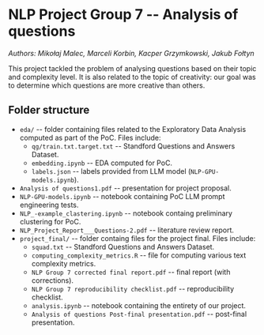 # NLP Project Group 7 -- Analysis of questions
*Authors: Mikołaj Malec, Marceli Korbin, Kacper Grzymkowski, Jakub Fołtyn*

This project tackled the problem of analysing questions based on their topic and complexity level. 
It is also related to the topic of creativity: our goal was to determine which questions are more creative than others.

## Folder structure
* `eda/` -- folder containing files related to the Exploratory Data Analysis computed as part of the PoC. Files include:
  * `qg/train.txt.target.txt` -- Standford Questions and Answers Dataset.
  * `embedding.ipynb` -- EDA computed for PoC.
  * `labels.json` -- labels provided from LLM model (`NLP-GPU-models.ipynb`).
* `Analysis of questions1.pdf` -- presentation for project proposal.
* `NLP-GPU-models.ipynb` -- notebook containing PoC LLM prompt engineering tests.
* `NLP_-example_clastering.ipynb` -- notebook containg preliminary clustering for PoC.
* `NLP_Project_Report___Questions-2.pdf` -- literature review report.
* `project_final/` -- folder containg files for the project final. Files include:
  * `squad.txt` -- Standford Questions and Answers Dataset.
  * `computing_complexity_metrics.R` -- file for computing various text complexity metrics.
  * `NLP Group 7 corrected final report.pdf` -- final report (with corrections).
  * `NLP Group 7 reproducibility checklist.pdf` -- reproducibility checklist.
  * `analysis.ipynb` -- notebook containing the entirety of our project.
  * `Analysis of questions Post-final presentation.pdf` -- post-final presentation.
